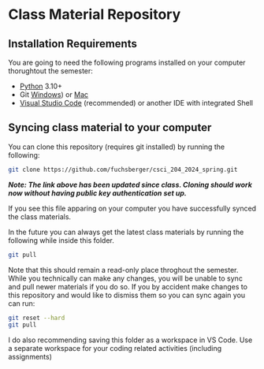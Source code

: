 # Class Material Repository

## Installation Requirements
You are going to need the following programs installed on your computer thorughtout the semester:
- [Python](https://www.python.org/downloads/) 3.10+
- Git [Windows](https://git-scm.com/download/windows)) or [Mac](https://git-scm.com/download/mac)
- [Visual Studio Code](https://code.visualstudio.com/download) (recommended) or another IDE with integrated Shell

## Syncing class material to your computer
You can clone this repository (requires git installed) by running the following:
```bash
git clone https://github.com/fuchsberger/csci_204_2024_spring.git
```
**_Note: The link above has been updated since class. Cloning should work now without having public key authentication set up._**

If you see this file apparing on your computer you have successfully synced the class materials.

In the future you can always get the latest class materials by running the following while inside this folder.

```bash
git pull
```

Note that this should remain a read-only place throghout the semester. While you technically can make any changes, you will be unable to sync and pull newer materials if you do so. If you by accident make changes to this repository and would like to dismiss them so you can sync again you can run:

```bash
git reset --hard
git pull
```

I do also recommending saving this folder as a workspace in VS Code.
Use a separate workspace for your coding related activities (including assignments)
